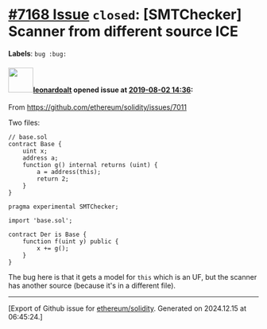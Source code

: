 # [\#7168 Issue](https://github.com/ethereum/solidity/issues/7168) `closed`: [SMTChecker] Scanner from different source ICE
**Labels**: `bug :bug:`


#### <img src="https://avatars.githubusercontent.com/u/504195?u=ce2facd14af9fd474ebff49f0d44891f56f7500f&v=4" width="50">[leonardoalt](https://github.com/leonardoalt) opened issue at [2019-08-02 14:36](https://github.com/ethereum/solidity/issues/7168):

From https://github.com/ethereum/solidity/issues/7011

Two files:
```
// base.sol 
contract Base {
	uint x;
	address a;
	function g() internal returns (uint) {
		a = address(this);
		return 2;
	}
}
```
```
pragma experimental SMTChecker;

import 'base.sol';

contract Der is Base {
	function f(uint y) public {
		x += g();
	}
}
```
The bug here is that it gets a model for `this` which is an UF, but the scanner has another source (because it's in a different file).




-------------------------------------------------------------------------------



[Export of Github issue for [ethereum/solidity](https://github.com/ethereum/solidity). Generated on 2024.12.15 at 06:45:24.]
